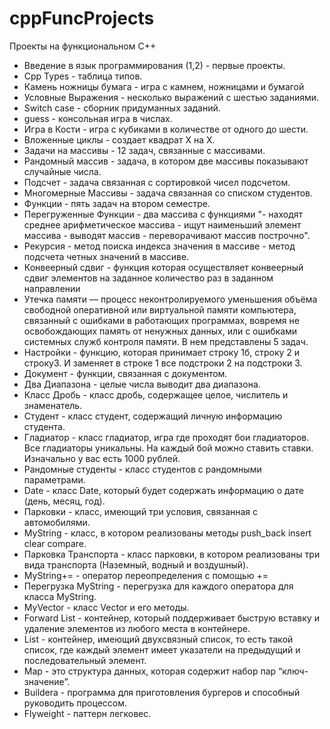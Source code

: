 # cppFuncProjects
Проекты на функциональном С++
- Введение в язык программирования (1,2) - первые проекты.
- Cpp Types - таблица типов.
- Камень ножницы бумага - игра с камнем, ножницами и бумагой
- Условные Выражения - несколько выражений с шестью заданиями.
- Switch case - сборник придуманных заданий.
- guess - консольная игра в числах.
- Игра в Кости - игра с кубиками в количестве от одного до шести.
- Вложенные циклы - создает квадрат X на X.
- Задачи на массивы - 12 задач, связанные с массивами.
- Рандомный массив - задача, в котором две массивы показывают случайные числа.
- Подсчет - задача связанная с сортировкой чисел подсчетом.
- Многомерные Массивы - задача связанная со списком студентов.
- Функции - пять задач на втором семестре.
- Перегруженные Функции - два массива с функциями "- находят среднее арифметическое массива - ищут наименьший элемент массива - выводят массив - переворачивают массив построчно".
- Рекурсия - метод поиска индекса значения в массиве - метод подсчета четных значений в массиве.
- Конвеерный сдвиг - функция которая осуществляет конвеерный сдвиг элементов на заданное количество раз в заданном направлении
- Утечка памяти — процесс неконтролируемого уменьшения объёма свободной оперативной или виртуальной памяти компьютера, связанный с ошибками в работающих программах, вовремя не освобождающих память от ненужных данных, или с ошибками системных служб контроля памяти. В нем представлены 5 задач.
- Настройки - функцию, которая принимает строку 1б, строку 2 и строку3. И заменяет в строке 1 все подстроки 2 на подстроки 3.
- Документ - функции, связанная с документом.
- Два Диапазона - целые числа выводит два диапазона.
- Класс Дробь - класс дробь, содержащее целое, числитель и знаменатель.
- Студент - класс студент, содержащий личную информацию студента.
- Гладиатор - класс гладиатор, игра где проходят бои гладиаторов. Все гладиаторы уникальны. На каждый бой можно ставить ставки. Изначально у вас есть 1000 рублей.
- Рандомные студенты - класс студентов с рандомными параметрами.
- Date - класс Date, который будет содержать информацию о дате (день, месяц, год).
- Парковки - класс, имеющий три условия, связанная с автомобилями.
- MyString - класс, в котором реализованы методы push_back insert clear compare.
- Парковка Транспорта - класс парковки, в котором реализованы три вида транспорта (Наземный, водный и воздушный).
- MyString+= - оператор переопределения с помощью += 
- Перегрузка MyString - перегрузка для каждого оператора для класса MyString.
- MyVector - класс Vector и его методы.
- Forward List - контейнер, который поддерживает быструю вставку и удаление элементов из любого места в контейнере.
- List - контейнер, имеющий двухсвязный список, то есть такой список, где каждый элемент имеет указатели на предыдущий и последовательный элемент.
- Map - это структура данных, которая содержит набор пар “ключ-значение”.
- Buildera - программа для приготовления бургеров и способный руководить процессом.
- Flyweight - паттерн легковес.
